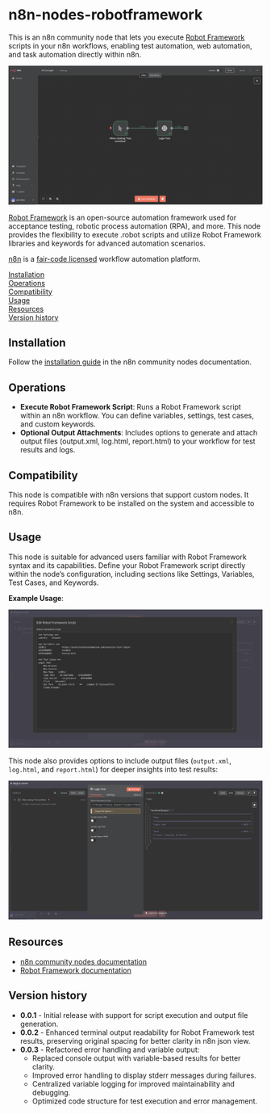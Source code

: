 
# n8n-nodes-robotframework

This is an n8n community node that lets you execute [Robot Framework](https://robotframework.org/) scripts in your n8n workflows, enabling test automation, web automation, and task automation directly within n8n.

![Image 1](screenshots/image_1.png)

[Robot Framework](https://robotframework.org/) is an open-source automation framework used for acceptance testing, robotic process automation (RPA), and more. This node provides the flexibility to execute .robot scripts and utilize Robot Framework libraries and keywords for advanced automation scenarios.

[n8n](https://n8n.io/) is a [fair-code licensed](https://docs.n8n.io/reference/license/) workflow automation platform.

[Installation](#installation)  
[Operations](#operations)  
[Compatibility](#compatibility)  
[Usage](#usage)  
[Resources](#resources)  
[Version history](#version-history)  

## Installation

Follow the [installation guide](https://docs.n8n.io/integrations/community-nodes/installation/) in the n8n community nodes documentation.

## Operations

- **Execute Robot Framework Script**: Runs a Robot Framework script within an n8n workflow. You can define variables, settings, test cases, and custom keywords.
- **Optional Output Attachments**: Includes options to generate and attach output files (output.xml, log.html, report.html) to your workflow for test results and logs.

## Compatibility

This node is compatible with n8n versions that support custom nodes. It requires Robot Framework to be installed on the system and accessible to n8n.

## Usage

This node is suitable for advanced users familiar with Robot Framework syntax and its capabilities. Define your Robot Framework script directly within the node’s configuration, including sections like Settings, Variables, Test Cases, and Keywords.

**Example Usage**:

![Image 2](screenshots/image_2.png)


This node also provides options to include output files (`output.xml`, `log.html`, and `report.html`) for deeper insights into test results:

![Image 3](screenshots/image_3.png)

## Resources

- [n8n community nodes documentation](https://docs.n8n.io/integrations/community-nodes/)
- [Robot Framework documentation](https://robotframework.org/)

## Version history

- **0.0.1** - Initial release with support for script execution and output file generation.
- **0.0.2** - Enhanced terminal output readability for Robot Framework test results, preserving original spacing for better clarity in n8n json view.
- **0.0.3** - Refactored error handling and variable output:
  - Replaced console output with variable-based results for better clarity.
  - Improved error handling to display stderr messages during failures.
  - Centralized variable logging for improved maintainability and debugging.
  - Optimized code structure for test execution and error management.